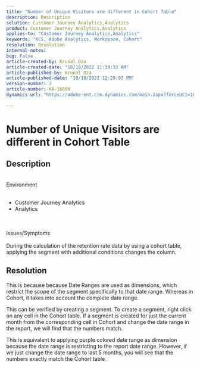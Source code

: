 ```yaml
---
title: "Number of Unique Visitors are different in Cohort Table"
description: Description
solution: Customer Journey Analytics,Analytics
product: Customer Journey Analytics,Analytics
applies-to: "Customer Journey Analytics,Analytics"
keywords: "KCS, Adobe Analytics, Workspace, Cohort"
resolution: Resolution
internal-notes: 
bug: False
article-created-by: Krunal Oza
article-created-date: "10/18/2022 11:39:33 AM"
article-published-by: Krunal Oza
article-published-date: "10/18/2022 12:29:07 PM"
version-number: 3
article-number: KA-16800
dynamics-url: "https://adobe-ent.crm.dynamics.com/main.aspx?forceUCI=1&pagetype=entityrecord&etn=knowledgearticle&id=6af98783-d94e-ed11-bba2-00224808679b"

---
```

# Number of Unique Visitors are different in Cohort Table

## Description

<br>Environment<br><br>
- Customer Journey Analytics
- Analytics



<br><br>Issues/Symptoms<br><br>
During the calculation of the retention rate data by using a cohort table, applying the segment with additional conditions changes the column.




## Resolution


This is because because Date Ranges are used as dimensions, which restrict the scope of the segment specifically to that date range. Whereas in Cohort, it takes into account the complete date range.

This can be verified by creating a segment. To create a segment, right click on any cell in the Cohort table. If a segment is created for just the current month from the corresponding cell in Cohort and change the date range in the report, we will find that the numbers match.

This is equivalent to applying purple colored date range as dimension because the date range is restricting to the report date range. However, if we just change the date range to last 5 months, you will see that the numbers exactly match the Cohort table.






